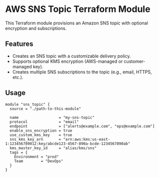 # AWS SNS Topic Terraform Module

This Terraform module provisions an Amazon SNS topic with optional encryption and subscriptions.

## Features

- Creates an SNS topic with a customizable delivery policy.
- Supports optional KMS encryption (AWS-managed or customer-managed key).
- Creates multiple SNS subscriptions to the topic (e.g., email, HTTPS, etc.).

## Usage

```hcl
module "sns_topic" {
  source = "./path-to-this-module"

  name                  = "my-sns-topic"
  protocol              = "email"
  endpoint              = ["alerts@example.com", "ops@example.com"]
  enable_sns_encryption = true
  use_custom_kms_key    = true
  sns_kms_key_arn       = "arn:aws:kms:us-east-1:123456789012:key/abcde123-4567-890a-bcde-1234567890ab"
  kms_master_key_id     = "alias/kms/sns"
  tags = {
    Environment = "prod"
    Team        = "DevOps"
  }
}
